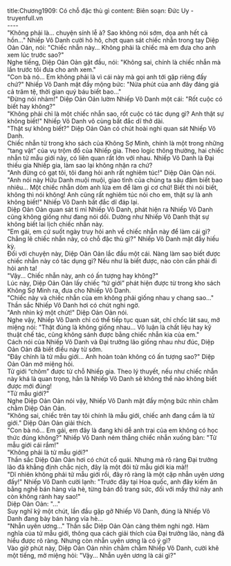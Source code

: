 title:Chương1909: Có chỗ đặc thù gì
content:
Biên soạn: Đức Uy - truyenfull.vn<br>----<br>"Không phải là... chuyện sính lễ à? Sao không nói sớm, dọa anh hết cả hồn..." Nhiếp Vô Danh cười hô hô, chợt quan sát chiếc nhẫn trong tay Diệp Oản Oản, nói: "Chiếc nhẫn này... Không phải là chiếc mà em đưa cho anh xem lúc trước sao?"<br>Nghe tiếng, Diệp Oản Oản gật đầu, nói: "Không sai, chính là chiếc nhẫn mà lần trước tôi đưa cho anh xem."<br>"Con bà nó... Em không phải là vì cái này mà gọi anh tới gặp riêng đấy chứ?" Nhiếp Vô Danh mặt đầy mộng bức: "Nửa phút của anh đây đáng giá cả trăm tệ, thời gian quý báu biết bao..."<br>"Đừng nói nhảm!" Diệp Oản Oản lườm Nhiếp Vô Danh một cái: "Rốt cuộc có biết hay không?"<br>"Không phải chỉ là một chiếc nhẫn sao, rốt cuộc có tác dụng gì? Anh thật sự không biết!" Nhiếp Vô Danh vô cùng bất đắc dĩ thở dài.<br>"Thật sự không biết?" Diệp Oản Oản có chút hoài nghi quan sát Nhiếp Vô Danh.<br>Chiếc nhẫn từ trong kho sách của Không Sợ Minh, chính là một trong những “tang vật” của vụ trộm đồ của Nhiếp gia. Theo logic thông thường, hai chiếc nhẫn tử mẫu giới này, có liên quan rất lớn với nhau. Nhiếp Vô Danh là Đại thiếu gia Nhiếp gia, làm sao lại không nhận ra chứ?<br>"Anh đừng có gạt tôi, tôi đang hỏi anh rất nghiêm túc!" Diệp Oản Oản nói.<br>"Anh nói này Hữu Danh muội muội, giao tình của chúng ta sâu đậm biết bao nhiêu... Một chiếc nhẫn dỏm anh lừa em để làm gì cơ chứ! Biết thì nói biết, không thì nói không! Anh cũng rất nghiêm túc nói cho em, thật sự là anh không biết!" Nhiếp Vô Danh bất đắc dĩ đáp lại.<br>Diệp Oản Oản quan sát tỉ mỉ Nhiếp Vô Danh, phát hiện ra Nhiếp Vô Danh cũng không giống như đang nói dối. Dường như Nhiếp Vô Danh thật sự không biết lai lịch chiếc nhẫn này.<br>"Em gái, em cứ suốt ngày truy hỏi anh về chiếc nhẫn này để làm cái gì? Chẳng lẽ chiếc nhẫn này, có chỗ đặc thù gì?" Nhiếp Vô Danh mặt đầy hiếu kỳ.<br>Đối với chuyện này, Diệp Oản Oản lắc đầu một cái. Nàng làm sao biết được chiếc nhẫn này có tác dụng gì? Nếu như là biết được, nào còn cần phải đi hỏi anh ta!<br>"Vậy... Chiếc nhẫn này, anh có ấn tượng hay không?"<br>Lúc này, Diệp Oản Oản lấy chiếc “tử giới” phát hiện được từ trong kho sách Không Sợ Minh ra, đưa cho Nhiếp Vô Danh.<br>"Chiếc này và chiếc nhẫn của em không phải giống nhau y chang sao..." Thần sắc Nhiếp Vô Danh hơi có chút nghi ngờ.<br>"Anh nhìn kỹ một chút!" Diệp Oản Oản nói.<br>Nghe vậy, Nhiếp Vô Danh chỉ có thể tiếp tục quan sát, chỉ chốc lát sau, mở miệng nói: "Thật đúng là không giống nhau... Vô luận là chất liệu hay kỹ thuật chế tác, cũng không sánh được bằng chiếc nhẫn kia của em."<br>Cách nói của Nhiếp Vô Danh và Đại trưởng lão giống nhau như đúc, Diệp Oản Oản đã biết điều này từ sớm.<br>"Đây chính là tử mẫu giới... Anh hoàn toàn không có ấn tượng sao?" Diệp Oản Oản mở miệng hỏi.<br>Tử giới “chôm” được từ chỗ Nhiếp gia. Theo lý thuyết, nếu như chiếc nhẫn này khá là quan trọng, hẳn là Nhiếp Vô Danh sẽ không thể nào không biết được mới đúng!<br>"Tử mẫu giới?"<br>Nghe Diệp Oản Oản nói vậy, Nhiếp Vô Danh mặt đầy mộng bức nhìn chằm chằm Diệp Oản Oản.<br>"Không sai, chiếc trên tay tôi chính là mẫu giới, chiếc anh đang cầm là tử giới." Diệp Oản Oản giải thích.<br>"Con bà nó... Em gái, em đây là đang khi dễ anh trai của em không có học thức đúng không?" Nhiếp Vô Danh ném thẳng chiếc nhẫn xuống bàn: "Tử mẫu giới cái rắm!"<br>"Không phải là tử mẫu giới?"<br>Thần sắc Diệp Oản Oản hơi có chút cổ quái. Nhưng mà rõ ràng Đại trưởng lão đã khẳng định chắc nịch, đây là một đôi tử mẫu giới kia mà!!<br>"Dĩ nhiên không phải tử mẫu giới rồi, đây rõ ràng là một cặp nhẫn uyên ương đấy!" Nhiếp Vô Danh cười lạnh: "Trước đây tại Hoa quốc, anh đây kiếm ăn bằng nghề bán hàng vỉa hè, từng bán đồ trang sức, đối với mấy thứ này anh còn không rành hay sao!"<br>Diệp Oản Oản: "..."<br>Suy nghĩ kỹ một chút, lần đầu gặp gỡ Nhiếp Vô Danh, đúng là Nhiếp Vô Danh đang bày bán hàng vỉa hè…<br>"Nhẫn uyên ương..." Thần sắc Diệp Oản Oản càng thêm nghi ngờ. Hàm nghĩa của tử mẫu giới, thông qua cách giải thích của Đại trưởng lão, nàng đã hiểu được rõ ràng. Nhưng còn nhẫn uyên ương là có ý gì?<br>Vào giờ phút này, Diệp Oản Oản nhìn chằm chằm Nhiếp Vô Danh, cười khẽ một tiếng, mở miệng hỏi: "Vậy... Nhẫn uyên ương là cái gì?"